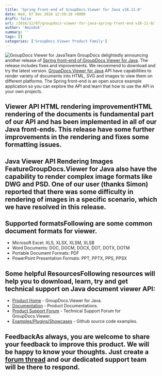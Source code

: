 ```yaml
---
title: 'Spring Front-end of GroupDocs.Viewer for Java v16.11.0'
date: Wed, 07 Dec 2016 12:59:10 +0000
draft: false
url: /2016/12/07/groupdocs-viewer-for-java-spring-front-end-v16-11-0/
author: 'Amindsk'
summary: ''
tags: []
categories: ['GroupDocs.Viewer Product Family']
---
```


![GroupDocs Viewer for Java](http://joomla-groupdocs.dynabic.com/templates/groupdocs/images/product-logos/90x90/groupdocs-viewer-java.png?v2)Team GroupDocs delightedly announcing another release of [Spring front-end of GroupDocs.Viewer for Java](https://github.com/groupdocs-viewer/). The release includes fixes and improvements. We recommend to download and try the latest version. [GroupDocs.Viewer for Java](http://www.groupdocs.com/products/viewer/java) API have capabilities to render variety of documents into HTML, SVG and images to view them on different platforms. The Spring front-end is an open source example application so you can explore the API and learn that how to use the API in your own projects.

## Viewer API HTML rendering improvementHTML rendering of the documents is fundamental part of our API and has been implemented in all of our Java front-ends. This release have some further improvements in the rendering and fixes some formatting issues.

## Java Viewer API Rendering Images FeatureGroupDocs.Viewer for Java also have the capability to render complex image formats like DWG and PSD. One of our user (thanks Simon) reported that there was some difficulty in rendering of images in a specific scenario, which we have resolved in this release.

## Supported formatsFollowing are some common document formats for viewer.

*   Microsoft Excel: XLS, XLSX, XLSM, XLSB
*   Word Documents: DOC, DOCM, DOCX, DOT, DOTX, DOTM
*   Portable Document Formats: PDF
*   PowerPoint Presentation Formats: PPT, PPTX, PPS, PPSX

## Some helpful ResourcesFollowing resources will help you to download, learn, try and get technical support on **Java document viewer API**:

*   [Product Home](http://www.groupdocs.com/products/viewer/java) - GroupDocs.Viewer for Java.
*   [Documentation](http://www.groupdocs.com/docs/display/viewerjava/Home) - Product Documentations.
*   [Product Support Forum](http://groupdocs.com/Community/forums/groupdocs.viewer-product-family/4/showforum.aspx) - Technical Support Forum for GroupDocs.Viewer.
*   [Examples/Plugins/Showcases](https://github.com/groupdocs-viewer/GroupDocs.Viewer-for-Java) - Github source code examples.

## FeedbackAs always, you are welcome to share your feedback to improve this product. We will be happy to know your thoughts. Just create a [forum thread](http://groupdocs.com/Community/forums/groupdocs.viewer-product-family/4/showforum.aspx) and our dedicated support team will be there to respond.




